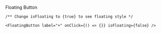 Floating Button

    /** Change isFloating to {true} to see floating style */

    <FloatingButton label="+" onClick={() => {}} isFloating={false} />
